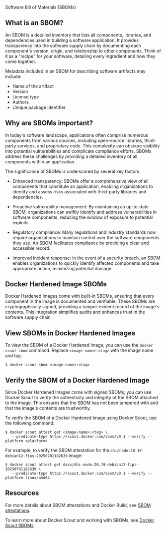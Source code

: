 Software Bill of Materials (SBOMs)


## What is an SBOM?

An SBOM is a detailed inventory that lists all components, libraries, and
dependencies used in building a software application. It provides transparency
into the software supply chain by documenting each component's version, origin,
and relationship to other components. Think of it as a "recipe" for your
software, detailing every ingredient and how they come together.

Metadata included in an SBOM for describing software artifacts may include:

- Name of the artifact
- Version
- License type
- Authors
- Unique package identifier

## Why are SBOMs important?

In today's software landscape, applications often comprise numerous components
from various sources, including open-source libraries, third-party services, and
proprietary code. This complexity can obscure visibility into potential
vulnerabilities and complicate compliance efforts. SBOMs address these
challenges by providing a detailed inventory of all components within an
application.


The significance of SBOMs is underscored by several key factors:

- Enhanced transparency: SBOMs offer a comprehensive view of all components that
  constitute an application, enabling organizations to identify and assess risks
  associated with third-party libraries and dependencies.

- Proactive vulnerability management: By maintaining an up-to-date SBOM,
  organizations can swiftly identify and address vulnerabilities in software
  components, reducing the window of exposure to potential exploits.

- Regulatory compliance: Many regulations and industry standards now require
  organizations to maintain control over the software components they use. An
  SBOM facilitates compliance by providing a clear and accessible record.

- Improved incident response: In the event of a security breach, an SBOM
  enables organizations to quickly identify affected components and take
  appropriate action, minimizing potential damage.

## Docker Hardened Image SBOMs

Docker Hardened Images come with built-in SBOMs, ensuring that every component
in the image is documented and verifiable. These SBOMs are cryptographically
signed, providing a tamper-evident record of the image's contents. This
integration simplifies audits and enhances trust in the software supply chain.

## View SBOMs in Docker Hardened Images

To view the SBOM of a Docker Hardened Image, you can use the `docker scout sbom`
command. Replace `<image-name>:<tag>` with the image name and tag.

```console
$ docker scout sbom <image-name>:<tag>
```

## Verify the SBOM of a Docker Hardened Image

Since Docker Hardened Images come with signed SBOMs, you can use Docker Scout to
verify the authenticity and integrity of the SBOM attached to the image. This
ensures that the SBOM has not been tampered with and that the image's contents
are trustworthy.

To verify the SBOM of a Docker Hardened Image using Docker Scout, use the following command:

```console
$ docker scout attest get <image-name>:<tag> \
   --predicate-type https://scout.docker.com/sbom/v0.1 --verify --platform <platform>
```

For example, to verify the SBOM attestation for the `dhi/node:20.19-debian12-fips-20250701182639` image:

```console
$ docker scout attest get docs/dhi-node:20.19-debian12-fips-20250701182639 \
   --predicate-type https://scout.docker.com/sbom/v0.1 --verify --platform linux/amd64
```

## Resources

For more details about SBOM attestations and Docker Build, see [SBOM
attestations](/build/metadata/attestations/sbom/).

To learn more about Docker Scout and working with SBOMs, see [Docker Scout SBOMs](../../scout/how-tos/view-create-sboms.md).